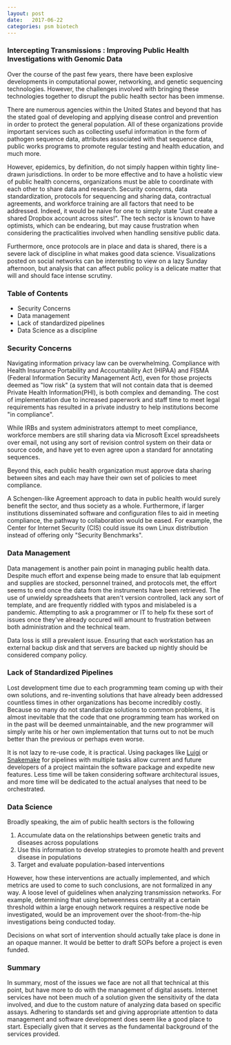 ```yaml
---
layout: post
date:   2017-06-22 
categories: psm biotech
---
```


### Intercepting Transmissions : Improving Public Health Investigations with Genomic Data

Over the course of the past few years, there have been explosive developments in
computational power, networking, and genetic sequencing technologies. However,
the challenges involved with bringing these technologies together to disrupt the
public health sector has been immense. 

There are numerous agencies within the United States and beyond that has the
stated goal of developing and applying disease control and prevention in order
to protect the general population. All of these organizations provide important
services such as collecting useful information in the form of pathogen sequence
data, attributes associated with that sequence data, public works programs to
promote regular testing and health education, and much more.

However, epidemics, by definition, do not simply happen within tighty line-drawn
jurisdictions. In order to be more effective and to have a holistic view of
public health concerns, organizations must be able to coordinate with each other
to share data and research. Security concerns, data standardization, protocols
for sequencing and sharing data, contractual agreements, and workforce training
are all factors that need to be addressed. Indeed, it would be naive for one to
simply state "Just create a shared Dropbox account across sites!". The tech
sector is known to have optimists, which can be endearing, but may cause
frustration when considering the practicalities involved when handling sensitive
public data. 

Furthermore, once protocols are in place and data is shared, there is a severe
lack of discipline in what makes good data science. Visualizations posted on
social networks can be interesting to view on a lazy Sunday afternoon, but
analysis that can affect public policy is a delicate matter that will and should
face intense scrutiny.


### Table of Contents

* Security Concerns
* Data management
* Lack of standardized pipelines
* Data Science as a discipline

### Security Concerns

Navigating information privacy law can be overwhelming. Compliance with Health
Insurance Portability and Accountability Act (HIPAA) and FISMA (Federal
Information Security Management Act), even for those projects deemed as "low
risk" (a system that will not contain data that is deemed Private Health
Information(PHI), is both complex and demanding. The cost of implementation due
to increased paperwork and staff time to meet legal requirements has resulted in
a private industry to help institutions become "in compliance". 

While IRBs and system administrators attempt to meet compliance, workforce
members are still sharing data via Microsoft Excel spreadsheets over email, not
using any sort of revision control system on their data or source code, and have
yet to even agree upon a standard for annotating sequences.

Beyond this, each public health organization must approve data sharing between
sites and each may have their own set of policies to meet compliance. 

A Schengen-like Agreement approach to data in public health would surely benefit
the sector, and thus society as a whole. Furthermore, if larger institutions
disseminated software and configuration files to aid in meeting compliance, the
pathway to collaboration would be eased. For example, the Center for Internet
Security (CIS) could issue its own Linux distribution instead of offering only
"Security Benchmarks".

### Data Management

Data management is another pain point in managing public health data. Despite
much effort and expense being made to ensure that lab equipment and supplies are
stocked, personnel trained, and protocols met, the effort seems to end once the
data from the instruments have been retrieved. The use of unwieldy spreadsheets
that aren't version controlled, lack any sort of template, and are frequently
riddled with typos and mislabeled is a pandemic. Attempting to ask a programmer
or IT to help fix these sort of issues once they've already occured will amount
to frustration between both administration and the technical team.

Data loss is still a prevalent issue. Ensuring that each workstation has an
external backup disk and that servers are backed up nightly should be considered
company policy.

### Lack of Standardized Pipelines

Lost development time due to each programming team coming up with their own
solutions, and re-inventing solutions that have already been addressed countless
times in other organizations has become incredibly costly. Because so many do
not standardize solutions to common problems, it is almost inevitable that the
code that one programming team has worked on in the past will be deemed
unmaintainable, and the new programmer will simply write his or her own
implementation that turns out to not be much better than the previous or perhaps
even worse.

It is not lazy to re-use code, it is practical. Using packages like
[Luigi](https://github.com/spotify/luigi) or
[Snakemake](https://snakemake.readthedocs.io/en/stable/) for pipelines with
multiple tasks allow current and future developers of a project maintain the
software package and expedite new features. Less time will be taken considering
software architectural issues, and more time will be dedicated to the actual
analyses that need to be orchestrated. 

### Data Science

Broadly speaking, the aim of public health sectors is the following

1. Accumulate data on the relationships between genetic traits and diseases across populations
2. Use this information to develop strategies to promote health and prevent disease in populations
3. Target and evaluate population-based interventions

However, how these interventions are actually implemented, and which metrics are
used to come to such conclusions, are not formalized in any way. A loose level of
guidelines when analyzing transmission networks. For example, determining that
using betweenness centrality at a certain threshold within a large enough
network requires a respective node be investigated, would be an improvement
over the shoot-from-the-hip investigations being conducted today.

Decisions on what sort of intervention should actually take place is done in an
opaque manner. It would be better to draft SOPs before a project is even funded.


### Summary

In summary, most of the issues we face are not all that technical at this point,
but have more to do with the management of digital assets. Internet services
have not been much of a solution given the sensitivity of the data involved, and
due to the custom nature of analyzing data based on specific assays. Adhering to
standards set and giving appropriate attention to data management and software
development does seem like a good place to start. Especially given that it
serves as the fundamental background of the services provided.
